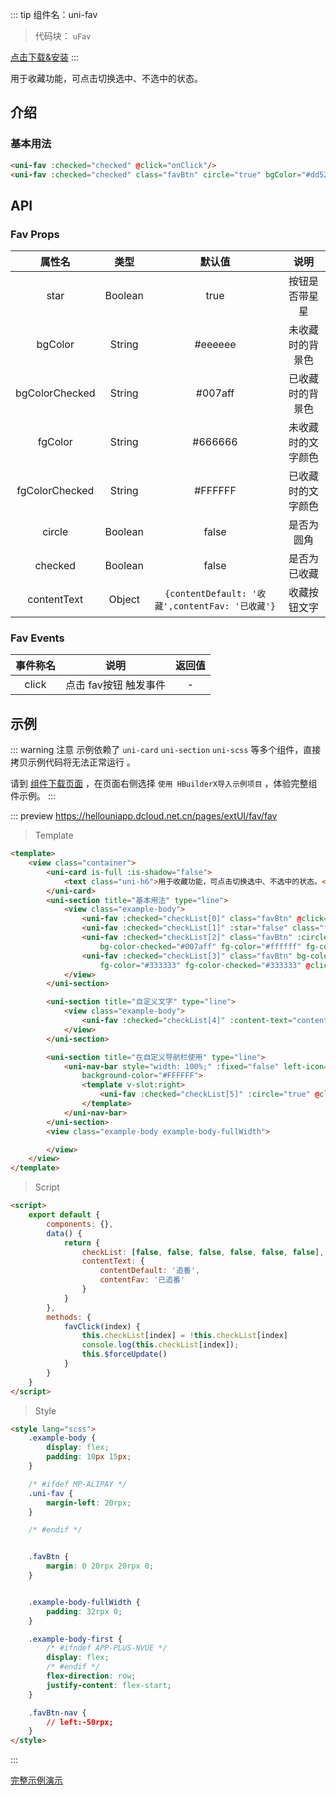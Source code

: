 
::: tip 组件名：uni-fav
> 代码块： `uFav`

[点击下载&安装](https://ext.dcloud.net.cn/plugin?name=uni-fav)
:::

用于收藏功能，可点击切换选中、不选中的状态。

## 介绍
### 基本用法
```html
<uni-fav :checked="checked" @click="onClick"/>
<uni-fav :checked="checked" class="favBtn" circle="true" bgColor="#dd524d" bgColorChecked="#007aff" @click="onClick"/>
```

## API

### Fav Props

|属性名				|类型	|默认值												|说明				|
|:-:				|:-:	|:-:												|:-:				|
|star				|Boolean|true												|按钮是否带星星		|
|bgColor			|String	|#eeeeee											|未收藏时的背景色	|
|bgColorChecked	|String	|#007aff											|已收藏时的背景色	|
|fgColor			|String	|#666666											|未收藏时的文字颜色	|
|fgColorChecked	|String	|#FFFFFF											|已收藏时的文字颜色	|
|circle				|Boolean|false												|是否为圆角			|
|checked			|Boolean|false												|是否为已收藏		|
|contentText		|Object	|```{contentDefault: '收藏',contentFav: '已收藏'}```|收藏按钮文字		|


### Fav Events

|事件称名	|说明					|返回值	|
|:-:		|:-:					|:-:	|
|click		|点击 fav按钮 触发事件	|-		|



## 示例
::: warning 注意
示例依赖了 `uni-card` `uni-section` `uni-scss` 等多个组件，直接拷贝示例代码将无法正常运行 。

请到 [组件下载页面](https://ext.dcloud.net.cn/plugin?name=uni-fav) ，在页面右侧选择 `使用 HBuilderX导入示例项目` ，体验完整组件示例。
:::

::: preview https://hellouniapp.dcloud.net.cn/pages/extUI/fav/fav
> Template
``` html
<template>
	<view class="container">
		<uni-card is-full :is-shadow="false">
			<text class="uni-h6">用于收藏功能，可点击切换选中、不选中的状态。</text>
		</uni-card>
		<uni-section title="基本用法" type="line">
			<view class="example-body">
				<uni-fav :checked="checkList[0]" class="favBtn" @click="favClick(0)" />
				<uni-fav :checked="checkList[1]" :star="false" class="favBtn" @click="favClick(1)" />
				<uni-fav :checked="checkList[2]" class="favBtn" :circle="true" bg-color="#dd524d"
					bg-color-checked="#007aff" fg-color="#ffffff" fg-color-checked="#ffffff" @click="favClick(2)" />
				<uni-fav :checked="checkList[3]" class="favBtn" bg-color="#f8f8f8" bg-color-checked="#eeeeee"
					fg-color="#333333" fg-color-checked="#333333" @click="favClick(3)" />
			</view>
		</uni-section>

		<uni-section title="自定义文字" type="line">
			<view class="example-body">
				<uni-fav :checked="checkList[4]" :content-text="contentText" @click="favClick(4)" />
			</view>
		</uni-section>

		<uni-section title="在自定义导航栏使用" type="line">
			<uni-nav-bar style="width: 100%;" :fixed="false" left-icon="arrowleft" title="标题" color="#333333"
				background-color="#FFFFFF">
				<template v-slot:right>
					<uni-fav :checked="checkList[5]" :circle="true" @click="favClick(5)" />
				</template>
			</uni-nav-bar>
		</uni-section>
		<view class="example-body example-body-fullWidth">

		</view>
	</view>
</template>
``` 
> Script
``` html
<script>
	export default {
		components: {},
		data() {
			return {
				checkList: [false, false, false, false, false, false],
				contentText: {
					contentDefault: '追番',
					contentFav: '已追番'
				}
			}
		},
		methods: {
			favClick(index) {
				this.checkList[index] = !this.checkList[index]
				console.log(this.checkList[index]);
				this.$forceUpdate()
			}
		}
	}
</script>
``` 
> Style
``` html
<style lang="scss">
	.example-body {
		display: flex;
		padding: 10px 15px;
	}

	/* #ifdef MP-ALIPAY */
	.uni-fav {
		margin-left: 20rpx;
	}

	/* #endif */


	.favBtn {
		margin: 0 20rpx 20rpx 0;
	}


	.example-body-fullWidth {
		padding: 32rpx 0;
	}

	.example-body-first {
		/* #ifndef APP-PLUS-NVUE */
		display: flex;
		/* #endif */
		flex-direction: row;
		justify-content: flex-start;
	}

	.favBtn-nav {
		// left:-50rpx;
	}
</style>

```
:::

[完整示例演示](https://hellouniapp.dcloud.net.cn/pages/extUI/fav/fav)